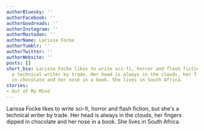 ```yaml
---
authorBluesky: ''
authorFacebook: ''
authorGoodreads: ''
authorInstagram: ''
authorMastodon: ''
authorName: Larissa Focke
authorTumblr: ''
authorTwitter: ''
authorWebsite: ''
posts: []
short_bio: Larissa Focke likes to write sci-fi, horror and flash fiction, but she's
  a technical writer by trade. Her head is always in the clouds, her fingers dipped
  in chocolate and her nose in a book. She lives in South Africa.
stories:
- Out of My Mind
---
```


Larissa Focke likes to write sci-fi, horror and flash fiction, but she's a technical writer by trade. Her head is always in the clouds, her fingers dipped in chocolate and her nose in a book. She lives in South Africa.